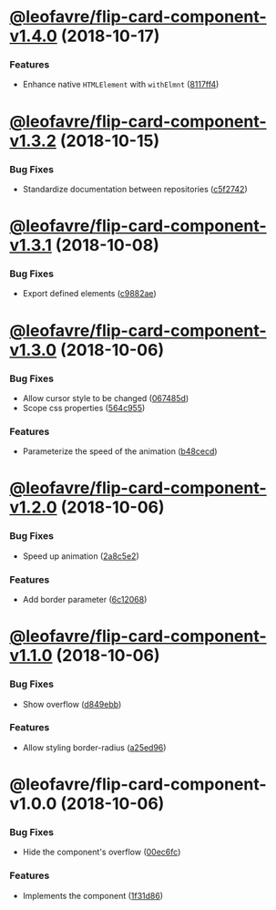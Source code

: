 # [@leofavre/flip-card-component-v1.4.0](https://github.com/leofavre/memory-game-elements/compare/@leofavre/flip-card-component-v1.3.2...@leofavre/flip-card-component-v1.4.0) (2018-10-17)


### Features

* Enhance native `HTMLElement` with `withElmnt` ([8117ff4](https://github.com/leofavre/memory-game-elements/commit/8117ff4))

# [@leofavre/flip-card-component-v1.3.2](https://github.com/leofavre/memory-game-elements/compare/@leofavre/flip-card-component-v1.3.1...@leofavre/flip-card-component-v1.3.2) (2018-10-15)


### Bug Fixes

* Standardize documentation between repositories ([c5f2742](https://github.com/leofavre/memory-game-elements/commit/c5f2742))

# [@leofavre/flip-card-component-v1.3.1](https://github.com/leofavre/memory-game-elements/compare/@leofavre/flip-card-component-v1.3.0...@leofavre/flip-card-component-v1.3.1) (2018-10-08)


### Bug Fixes

* Export defined elements ([c9882ae](https://github.com/leofavre/memory-game-elements/commit/c9882ae))

# [@leofavre/flip-card-component-v1.3.0](https://github.com/leofavre/memory-game-elements/compare/@leofavre/flip-card-component-v1.2.0...@leofavre/flip-card-component-v1.3.0) (2018-10-06)


### Bug Fixes

* Allow cursor style to be changed ([067485d](https://github.com/leofavre/memory-game-elements/commit/067485d))
* Scope css properties ([564c955](https://github.com/leofavre/memory-game-elements/commit/564c955))


### Features

* Parameterize the speed of the animation ([b48cecd](https://github.com/leofavre/memory-game-elements/commit/b48cecd))

# [@leofavre/flip-card-component-v1.2.0](https://github.com/leofavre/memory-game-elements/compare/@leofavre/flip-card-component-v1.1.0...@leofavre/flip-card-component-v1.2.0) (2018-10-06)


### Bug Fixes

* Speed up animation ([2a8c5e2](https://github.com/leofavre/memory-game-elements/commit/2a8c5e2))


### Features

* Add border parameter ([6c12068](https://github.com/leofavre/memory-game-elements/commit/6c12068))

# [@leofavre/flip-card-component-v1.1.0](https://github.com/leofavre/memory-game-elements/compare/@leofavre/flip-card-component-v1.0.0...@leofavre/flip-card-component-v1.1.0) (2018-10-06)


### Bug Fixes

* Show overflow ([d849ebb](https://github.com/leofavre/memory-game-elements/commit/d849ebb))


### Features

* Allow styling border-radius ([a25ed96](https://github.com/leofavre/memory-game-elements/commit/a25ed96))

# @leofavre/flip-card-component-v1.0.0 (2018-10-06)


### Bug Fixes

* Hide the component's overflow ([00ec6fc](https://github.com/leofavre/memory-game-elements/commit/00ec6fc))


### Features

* Implements the component ([1f31d86](https://github.com/leofavre/memory-game-elements/commit/1f31d86))

